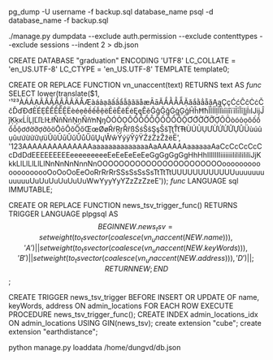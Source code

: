 pg_dump -U username -f backup.sql database_name
psql -d database_name -f backup.sql

./manage.py dumpdata --exclude auth.permission --exclude contenttypes --exclude sessions --indent 2 > db.json

CREATE DATABASE "graduation"
    ENCODING 'UTF8'
    LC_COLLATE = 'en_US.UTF-8'
    LC_CTYPE = 'en_US.UTF-8'
    TEMPLATE template0;
    
CREATE OR REPLACE FUNCTION vn_unaccent(text)
  RETURNS text AS
$func$
SELECT lower(translate($1,
'¹²³ÀÁẢẠÂẤẦẨẬẪÃÄÅÆàáảạâấầẩẫậãäåæĀāĂẮẰẲẴẶăắằẳẵặĄąÇçĆćĈĉĊċČčĎďĐđÈÉẸÊẾỀỄỆËèéẹêềếễệëĒēĔĕĖėĘęĚěĜĝĞğĠġĢģĤĥĦħĨÌÍỈỊÎÏìíỉịîïĩĪīĬĭĮįİıĲĳĴĵĶķĸĹĺĻļĽľĿŀŁłÑñŃńŅņŇňŉŊŋÒÓỎỌÔỐỒỔỖỘỐỒỔỖỘƠỚỜỞỠỢÕÖòóỏọôốồổỗộơớờỡợởõöŌōŎŏŐőŒœØøŔŕŖŗŘřßŚśŜŝŞşŠšŢţŤťŦŧÙÚỦỤƯỪỨỬỮỰÛÜùúủụûưứừửữựüŨũŪūŬŭŮůŰűŲųŴŵÝýÿŶŷŸŹźŻżŽžёЁ',
'123AAAAAAAAAAAAAAaaaaaaaaaaaaaaAaAAAAAAaaaaaaAaCcCcCcCcCcDdDdEEEEEEEEEeeeeeeeeeEeEeEeEeEeGgGgGgGgHhHhIIIIIIIiiiiiiiIiIiIiIiIiJjKkkLlLlLlLlLlNnNnNnNnnNnOOOOOOOOOOOOOOOOOOOOOOOooooooooooooooooooOoOoOoEeOoRrRrRrSSsSsSsSsTtTtTtUUUUUUUUUUUUuuuuuuuuuuuuUuUuUuUuUuUuWwYyyYyYZzZzZzеЕ'));
$func$ LANGUAGE sql IMMUTABLE;

CREATE OR REPLACE FUNCTION news_tsv_trigger_func()
RETURNS TRIGGER LANGUAGE plpgsql AS $$
BEGIN NEW.news_tsv =
	setweight(to_tsvector(coalesce(vn_unaccent(NEW.name))),'A') ||
	setweight(to_tsvector(coalesce(vn_unaccent(NEW.keyWords))), 'B') ||
	setweight(to_tsvector(coalesce(vn_unaccent(NEW.address))), 'D') ||;
RETURN NEW;
END $$;



CREATE TRIGGER news_tsv_trigger BEFORE INSERT OR UPDATE
OF name, keyWords, address ON admin_locations FOR EACH ROW
EXECUTE PROCEDURE news_tsv_trigger_func();
CREATE INDEX admin_locations_idx ON admin_locations USING GIN(news_tsv);
create extension "cube";
create extension "earthdistance";

python manage.py loaddata /home/dungvd/db.json 
